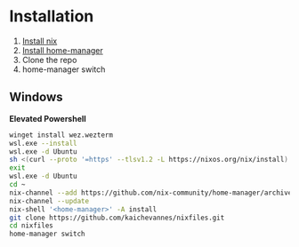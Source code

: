 # Installation
1. [Install nix](https://nixos.org/download/)
2. [Install home-manager](https://nix-community.github.io/home-manager/index.xhtml#ch-installation)
3. Clone the repo
4. home-manager switch

## Windows
**Elevated Powershell**
```bash
winget install wez.wezterm
wsl.exe --install
wsl.exe -d Ubuntu
sh <(curl --proto '=https' --tlsv1.2 -L https://nixos.org/nix/install) --daemon
exit
wsl.exe -d Ubuntu
cd ~
nix-channel --add https://github.com/nix-community/home-manager/archive/master.tar.gz home-manager
nix-channel --update
nix-shell '<home-manager>' -A install
git clone https://github.com/kaichevannes/nixfiles.git
cd nixfiles
home-manager switch
```
